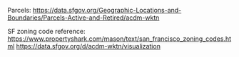Parcels: https://data.sfgov.org/Geographic-Locations-and-Boundaries/Parcels-Active-and-Retired/acdm-wktn

SF zoning code reference:
https://www.propertyshark.com/mason/text/san_francisco_zoning_codes.html
https://data.sfgov.org/d/acdm-wktn/visualization
